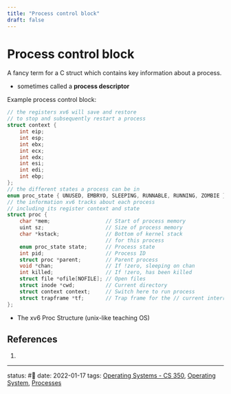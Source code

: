 ```yaml
---
title: "Process control block"
draft: false
---
```

# Process control block
A fancy term for a C struct which contains key information about a process.
- sometimes called a **process descriptor**

Example process control block:
```c
// the registers xv6 will save and restore
// to stop and subsequently restart a process
struct context {
	int eip;
	int esp;
	int ebx;
	int ecx;
	int edx;
	int esi;
	int edi;
	int ebp;
};
// the different states a process can be in
enum proc_state { UNUSED, EMBRYO, SLEEPING, RUNNABLE, RUNNING, ZOMBIE };
// the information xv6 tracks about each process
// including its register context and state
struct proc {
	char *mem;                  // Start of process memory
	uint sz;                    // Size of process memory
	char *kstack;               // Bottom of kernel stack
		                        // for this process
	enum proc_state state;      // Process state
	int pid;                    // Process ID
	struct proc *parent;        // Parent process
	void *chan;                 // If !zero, sleeping on chan
	int killed;                 // If !zero, has been killed
	struct file *ofile[NOFILE]; // Open files
	struct inode *cwd;          // Current directory
	struct context context;     // Switch here to run process
	struct trapframe *tf;       // Trap frame for the // current interrupt
};
```
- The xv6 Proc Structure (unix-like teaching OS)

## References
1. 

---
status: #🌱 
date: 2022-01-17
tags: [Operating Systems - CS 350](Zettelkasten/Operating%20Systems%20-%20CS%20350.md), [Operating System](Zettelkasten/Operating%20System.md), [Processes](Zettelkasten/Processes.md)